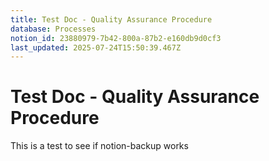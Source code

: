 ```yaml
---
title: Test Doc - Quality Assurance Procedure
database: Processes
notion_id: 23880979-7b42-800a-87b2-e160db9d0cf3
last_updated: 2025-07-24T15:50:39.467Z
---
```


# Test Doc - Quality Assurance Procedure


This is a test to see if notion-backup works

